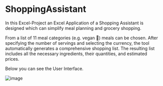 # ShoppingAssistant

In this Excel-Project an Excel Application of a Shopping Assistant is designed which can simplify meal planning and grocery shopping.

From a list of 11 meal categories (e.g. vegan 🍃) meals can be chosen. After specifying the number of servings and selecting the currency, the tool automatically generates a comprehensive shopping list.
The resulting list includes all the necessary ingredients, their quantities, and estimated prices. 

Below you can see the User Interface. 

![image](https://github.com/user-attachments/assets/080d4624-1361-493c-82dc-2ac285b04f15)


